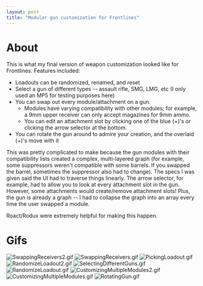 ```yaml
---
layout: post
title: "Modular gun customization for Frontlines"
---
```


# About

This is what my final version of weapon customization looked like for Frontlines. Features included:

* Loadouts can be randomized, renamed, and reset
* Select a gun of different types -- assault rifle, SMG, LMG, etc (I only used an MP5 for testing purposes here)
* You can swap out every module/attachment on a gun.
  * Modules have varying compatibility with other modules; for example, a 9mm upper receiver can only accept magazines for 9mm ammo.
  * You can edit an attachment slot by clicking one of the blue (+)'s or clicking the arrow selector at the bottom. 
* You can rotate the gun around to admire your creation, and the overlaid (+)'s move with it

This was pretty complicated to make because the gun modules with their compatibility lists created a complex, multi-layered graph (for example, some suppressors weren't compatible with some barrels. If you swapped the barrel, sometimes the suppressor also had to change). The specs I was given said the UI had to traverse things linearly. The arrow selector, for example, had to allow you to look at every attachment slot in the gun. However, some attachments would create/remove attachment slots! Plus, the gun is already a graph -- I had to collapse the graph into an array every time the user swapped a module. 

Roact/Rodux were extremely helpful for making this happen.

# Gifs

![SwappingReceivers2.gif](https://drive.google.com/uc?id=17EpbA2o2o05WmKJyXwudoHUSW8AkYLBZ&export=download)
![SwappingReceivers.gif](https://drive.google.com/uc?id=1eVHA1xLTl-MBDapMk3Y9F-H9qVMG6QCP&export=download)
![PickingLoadout.gif](https://drive.google.com/uc?id=1SjbYeNm39laBgXUwB-Xd0foUVvIypKVx&export=download)
![RandomizeLoadout2.gif](https://drive.google.com/uc?id=1JV0lvX2YyM5hLQYBJeTjSyxTsK92t7U_&export=download)
![SelectingDifferentGuns.gif](https://drive.google.com/uc?id=196efZPJZRIXQR6ZBrCXljrDHxIExcap0&export=download)
![RandomizeLoadout.gif](https://drive.google.com/uc?id=1z_9HaJWEKqx5mM_H2hDyPZ7akGCBvqR6&export=download)
![CustomizingMultipleModules2.gif](https://drive.google.com/uc?id=1zZxafxk3k0lBsXjadnMP9Lxleb6DncKo&export=download)
![CustomizingMultipleModules.gif](https://drive.google.com/uc?id=1yFpAxmmUnesMmyVXmByl5ZbEMNkuJx6-&export=download)
![RotatingGun.gif](https://drive.google.com/uc?id=1L6ABB6OOR43nOoYORsp61HrAacyTqIUk&export=download)
